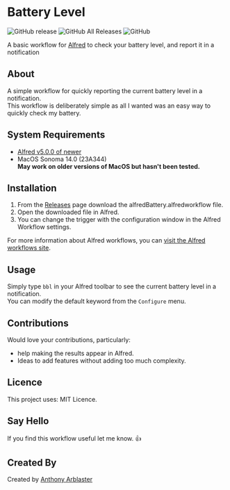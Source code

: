 # Battery Level

![GitHub release](https://img.shields.io/github/release/aarblaster/alfredBattery.svg)
![GitHub All Releases](https://img.shields.io/github/downloads/aarblaster/alfredBattery/total.svg)
![GitHub](https://img.shields.io/github/license/aarblaster/alfredBattery.svg)

A basic workflow for [Alfred](https://www.alfredapp.com) to check your battery level, and report it in a notification

## About

A simple workflow for quickly reporting the current battery level in a notification.   
This workflow is deliberately simple as all I wanted was an easy way to quickly check my battery.

## System Requirements
- [Alfred v5.0.0 of newer](https://alfredapp.com)  
- MacOS Sonoma 14.0 (23A344)  
**May work on older versions of MacOS but hasn't been tested.**

## Installation
1. From the [Releases](https://github.com/aarblaster/alfredBattery/releases) page download the alfredBattery.alfredworkflow file.
2. Open the downloaded file in Alfred.
3. You can change the trigger with the configuration window in the Alfred Workflow settings. 

For more information about Alfred workflows, you can [visit the Alfred workflows site](https://www.alfredapp.com/help/workflows/).

## Usage
Simply type `bbl` in your Alfred toolbar to see the current battery level in a notification.  
You can modify the default keyword from the `Configure` menu.

## Contributions
Would love your contributions, particularly:
- help making the results appear in Alfred.
- Ideas to add features without adding too much complexity.

## Licence 
This project uses: MIT Licence.  

## Say Hello
 If you find this workflow useful let me know. 👍

## Created By
Created by [Anthony Arblaster](https://github.com/aarblaster)